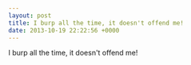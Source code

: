 ```yaml
---
layout: post
title: I burp all the time, it doesn't offend me!
date: 2013-10-19 22:22:56 +0000
---
```


I burp all the time, it doesn't offend me!

